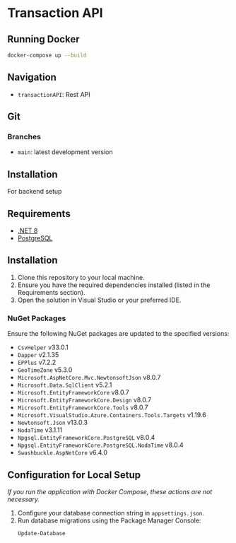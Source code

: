 # Transaction API

## Running Docker

```bash
docker-compose up --build
```
## Navigation

- `transactionAPI`: Rest API

## Git

### Branches

- `main`: latest development version

## Installation

For backend setup 

## Requirements
- [.NET 8](https://dotnet.microsoft.com/en-us/download/dotnet/8.0)
- [PostgreSQL](https://www.postgresql.org/download/)

## Installation
1. Clone this repository to your local machine.
2. Ensure you have the required dependencies installed (listed in the Requirements section).
3. Open the solution in Visual Studio or your preferred IDE.

### NuGet Packages
Ensure the following NuGet packages are updated to the specified versions:
- `CsvHelper` v33.0.1
- `Dapper` v2.1.35
- `EPPlus` v7.2.2
- `GeoTimeZone` v5.3.0
- `Microsoft.AspNetCore.Mvc.NewtonsoftJson` v8.0.7
- `Microsoft.Data.SqlClient` v5.2.1
- `Microsoft.EntityFrameworkCore` v8.0.7
- `Microsoft.EntityFrameworkCore.Design` v8.0.7
- `Microsoft.EntityFrameworkCore.Tools` v8.0.7
- `Microsoft.VisualStudio.Azure.Containers.Tools.Targets` v1.19.6
- `Newtonsoft.Json` v13.0.3
- `NodaTime` v3.1.11
- `Npgsql.EntityFrameworkCore.PostgreSQL` v8.0.4
- `Npgsql.EntityFrameworkCore.PostgreSQL.NodaTime` v8.0.4
- `Swashbuckle.AspNetCore` v6.4.0

## Configuration for Local Setup
*If you run the application with Docker Compose, these actions are not necessary.*

1. Configure your database connection string in `appsettings.json`.
2. Run database migrations using the Package Manager Console:
   ```shell
   Update-Database
